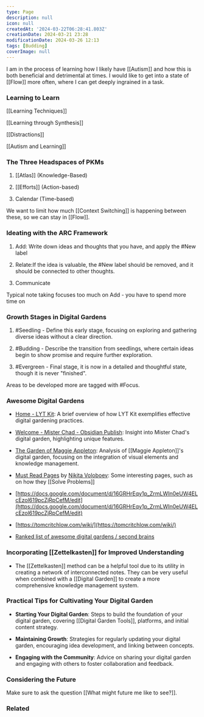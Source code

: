 ```yaml
---
type: Page
description: null
icon: null
createdAt: '2024-03-22T06:28:41.803Z'
creationDate: 2024-03-21 23:28
modificationDate: 2024-03-26 12:13
tags: [Budding]
coverImage: null
---
```



I am in the process of learning how I likely have [[Autism]] and how this is both beneficial and detrimental at times. I would like to get into a state of [[Flow]] more often, where I can get deeply ingrained in a task.

### Learning to Learn

[[Learning Techniques]]

[[Learning through Synthesis]]

[[Distractions]]

[[Autism and Learning]]

### The Three Headspaces of PKMs

1. [[Atlas]] (Knowledge-Based)

2. [[Efforts]] (Action-based)

3. Calendar (Time-based) 

We want to limit how much [[Context Switching]] is happening between these, so we can stay in [[Flow]].

### Ideating with the ARC Framework

1. Add: Write down ideas and thoughts that you have, and apply the #New label

2. Relate:If the idea is valuable, the #New label should be removed, and it should be connected to other thoughts.

3. Communicate

Typical note taking focuses too much on Add - you have to spend more time on 

### **Growth Stages in Digital Gardens**

1. #Seedling - Define this early stage, focusing on exploring and gathering diverse ideas without a clear direction.

2. #Budding - Describe the transition from seedlings, where certain ideas begin to show promise and require further exploration.

3. #Evergreen - Final stage, it is now in a detailed and thoughtful state, though it is never "finished".

Areas to be developed more are tagged with #Focus.

### **Awesome Digital Gardens**

- [Home - LYT Kit](https://notes.linkingyourthinking.com/Home): A brief overview of how LYT Kit exemplifies effective digital gardening practices.

- [Welcome - Mister Chad - Obsidian Publish](https://publish.obsidian.md/mister_chad/welcome): Insight into Mister Chad's digital garden, highlighting unique features.

- [The Garden of Maggie Appleton](https://maggieappleton.com/garden): Analysis of [[Maggie Appleton]]'s digital garden, focusing on the integration of visual elements and knowledge management.

- [Must Read Pages](https://wiki.nikiv.dev/#must-read-pages) by [Nikita Voloboev](https://wiki.nikiv.dev/): Some interesting pages, such as on how they [[Solve Problems]] 

- [https://docs.google.com/document/d/16GRHrEqy1p_ZrmLWIn0eUW4ELcEzol619pcZjRpCefM/edit](https://docs.google.com/document/d/16GRHrEqy1p_ZrmLWIn0eUW4ELcEzol619pcZjRpCefM/edit)

- [https://tomcritchlow.com/wiki/](https://tomcritchlow.com/wiki/)

- [Ranked list of awesome digital gardens / second brains](https://github.com/lyz-code/best-of-digital-gardens)

### **Incorporating** [[Zettelkasten]] **for Improved Understanding**

- The [[Zettelkasten]] method can be a helpful tool due to its utility in creating a network of interconnected notes. They can be very useful when combined with a [[Digital Garden]] to create a more comprehensive knowledge management system.

### **Practical Tips for Cultivating Your Digital Garden**

- **Starting Your Digital Garden**: Steps to build the foundation of your digital garden, covering [[Digital Garden Tools]], platforms, and initial content strategy.

- **Maintaining Growth**: Strategies for regularly updating your digital garden, encouraging idea development, and linking between concepts.

- **Engaging with the Community**: Advice on sharing your digital garden and engaging with others to foster collaboration and feedback.

### Considering the Future

Make sure to ask the question [[What might future me like to see?]].

### Related

